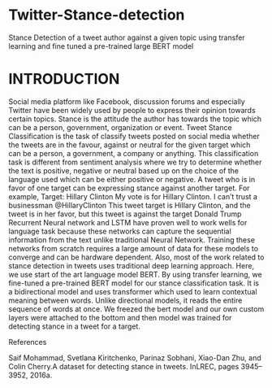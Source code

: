 # Twitter-Stance-detection

Stance Detection of a tweet author against a given topic using transfer learning and fine tuned a pre-trained large BERT model

# INTRODUCTION
Social media platform like Facebook, discussion forums and especially Twitter have been widely used by people to express their opinion towards certain topics. Stance is the attitude the author has towards the topic which can be a person, government, organization or event. Tweet Stance Classification is the task of classify tweets posted on social media whether the tweets are in the favour, against or neutral for the given target which can be a person, a government, a company or anything. This classification task is different from sentiment analysis where we try to determine whether the text is positive, negative or neutral based up on the choice of the language used which can be either positive or negative. A tweet who is in favor of one target can be expressing stance against another target. For example, 
Target: Hillary Clinton
My vote is for Hillary Clinton. I can’t trust a businessman @HillaryClinton
This tweet target is Hillary Clinton, and the tweet is in her favor, but this tweet is against the target Donald Trump
Recurrent Neural network and LSTM have proven well to work wells for language task because these networks can capture the sequential information from the text unlike traditional Neural Network. Training these networks from scratch requires a large amount of data for these models to converge and can be hardware dependent. Also, most of the work related to stance detection in tweets uses traditional deep learning approach. Here, we use start of the art language model BERT. By using transfer learning, we fine-tuned a pre-trained BERT model for our stance classification task. It is a bidirectional model and uses transformer which used to learn contextual meaning between words. Unlike directional models, it reads the entire sequence of words at once. We freezed the bert model and our own custom layers were attached to the bottom and then model was trained for detecting stance in a tweet for a target.


References

Saif Mohammad, Svetlana Kiritchenko, Parinaz Sobhani, Xiao-Dan Zhu, and Colin Cherry.A dataset for detecting stance in tweets. InLREC, pages 3945–3952, 2016a.
